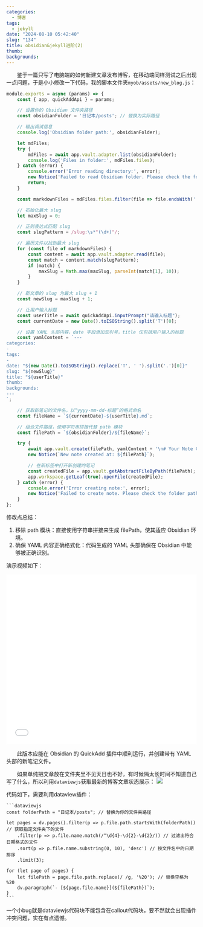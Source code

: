```yaml
---
categories:
  - 博客
tags:
  - jekyll
date: "2024-08-10 05:42:40"
slug: "134"
title: obsidian&jekyll进阶(2)
thumb: 
backgrounds:
---
```


&emsp;&emsp;鉴于一篇只写了电脑端的如何新建文章发布博客，在移动端同样测试之后出现一点问题，于是小小修改一下代码，我的脚本文件夹`myob/assets/new_blog.js`：

```js
module.exports = async (params) => {
    const { app, quickAddApi } = params;

    // 设置你的 Obsidian 文件夹路径
    const obsidianFolder = '日记本/posts'; // 替换为实际路径

    // 输出调试信息
    console.log('Obsidian folder path:', obsidianFolder);

    let mdFiles;
    try {
        mdFiles = await app.vault.adapter.list(obsidianFolder);
        console.log('Files in folder:', mdFiles.files);
    } catch (error) {
        console.error('Error reading directory:', error);
        new Notice('Failed to read Obsidian folder. Please check the folder path.');
        return;
    }

    const markdownFiles = mdFiles.files.filter(file => file.endsWith('.md'));

    // 初始化最大 slug
    let maxSlug = 0;

    // 正则表达式匹配 slug
    const slugPattern = /slug:\s*"(\d+)"/;

    // 遍历文件以找到最大 slug
    for (const file of markdownFiles) {
        const content = await app.vault.adapter.read(file);
        const match = content.match(slugPattern);
        if (match) {
            maxSlug = Math.max(maxSlug, parseInt(match[1], 10));
        }
    }

    // 新文章的 slug 为最大 slug + 1
    const newSlug = maxSlug + 1;

    // 让用户输入标题
    const userTitle = await quickAddApi.inputPrompt("请输入标题");
    const currentDate = new Date().toISOString().split('T')[0];

    // 设置 YAML 头部内容，date 字段添加双引号，title 仅包括用户输入的标题
    const yamlContent = `---
categories:
- 
tags:
- 
date: "${new Date().toISOString().replace('T', ' ').split('.')[0]}"
slug: "${newSlug}"
title: "${userTitle}"
thumb: 
backgrounds: 
---
`;

    // 获取新笔记的文件名，以“yyyy-mm-dd-标题”的格式命名
    const fileName = `${currentDate}-${userTitle}.md`;

    // 组合文件路径，使用字符串拼接代替 path 模块
    const filePath = `${obsidianFolder}/${fileName}`;

    try {
        await app.vault.create(filePath, yamlContent + '\n# Your Note Content\n');
        new Notice(`New note created at: ${filePath}`);

        // 在新标签中打开新创建的笔记
        const createdFile = app.vault.getAbstractFileByPath(filePath);
        app.workspace.getLeaf(true).openFile(createdFile);
    } catch (error) {
        console.error('Error creating note:', error);
        new Notice('Failed to create note. Please check the folder path and permissions.');
    }
};

```

修改点总结：
1. 移除 path 模块：直接使用字符串拼接来生成 filePath，使其适应 Obsidian 环境。
2. 确保 YAML 内容正确格式化：代码生成的 YAML 头部确保在 Obsidian 中能够被正确识别。

演示视频如下：
<iframe src="//player.bilibili.com/player.html?isOutside=true&aid=112936148337403&bvid=BV1ndYVeUESs&cid=500001644542130&p=1" scrolling="no" border="0" frameborder="no" framespacing="0" allowfullscreen="true" width="100%" height="450"></iframe>

&emsp;&emsp;此版本应能在 Obsidian 的 QuickAdd 插件中顺利运行，并创建带有 YAML 头部的新笔记文件。

&emsp;&emsp;如果单纯把文章放在文件夹里不见天日也不好，有时候隔太长时间不知道自己写了什么，所以利用`dataviewjs`获取最新的博客文章状态展示：
![](https://blog.wangyunzi.com/2024/08/525d9eac0660e8a38c3a249ee0cc76d5.png)

代码如下，需要利用dataview插件：
````
```dataviewjs
const folderPath = "日记本/posts"; // 替换为你的文件夹路径

let pages = dv.pages().filter(p => p.file.path.startsWith(folderPath)) // 获取指定文件夹下的文件
    .filter(p => p.file.name.match(/^\d{4}-\d{2}-\d{2}/)) // 过滤出符合日期格式的文件
    .sort(p => p.file.name.substring(0, 10), 'desc') // 按文件名中的日期排序
    .limit(3);

for (let page of pages) {
    let filePath = page.file.path.replace(/ /g, '%20'); // 替换空格为 %20
    dv.paragraph(`- [${page.file.name}](${filePath})`);
}
```
````

一个小bug就是dataviewjs代码块不能包含在callout代码块，要不然就会出现插件冲突问题，实在有点遗憾。